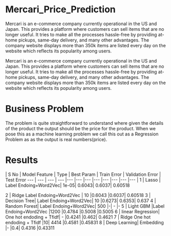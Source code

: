 # Mercari_Price_Prediction
Mercari is an e-commerce company currently operational in the US and Japan. This provides a platform where customers can sell items that are no longer useful. It tries to make all the processes hassle-free by providing at-home pickups, same-day delivery, and many other advantages. The company website displays more than 350k items are listed every day on the website which reflects its popularity among users.

Mercari is an e-commerce company currently operational in the US and Japan. This provides a platform where customers can sell items that are no longer useful. It tries to make all the processes hassle-free by providing at-home pickups, same-day delivery, and many other advantages. The company website displays more than 350k items are listed every day on the website which reflects its popularity among users.

# Business Problem

The problem is quite straightforward to understand where given the details of the product the output should be the price for the product. When we pose this as a machine learning problem we call this out as a Regression Problem as as the output is real numbers(price).

# Results


| S No | Model	Feature | Type | Best Param | Train Error | Validation Error | Test Error 
--- | --- | --- | --- |--- |--- |--- |--- |--- |--- |--- |---
| 1	| Lasso |	Label Endoing+Word2Vec|	1e-05|	0.6043|	0.6037|	0.60518


2	| Ridge	Label Endoing+Word2Vec |	10	|0.6043	|0.6037|	0.60518
3	| Decision Tree|	Label Endoing+Word2Vec|	10	|0.6273|	0.6353|	0.637
4	| Random Forest|	Label Endoing+Word2Vec|	500	|-|	-	|-
5	| Light GBM	|Label Endoing+Word2Vec	|1200	|0.4784	|0.5008	|0.5005
6 |	linear Regression|	One hot endoding + Tfidf|	-	|0.4241	|0.462|	0.4621
7	| Ridge	One hot endoding + Tfidf	|10|	4414	|0.4581	|0.45831
8 |	Deep Learning|	Embedding	|-	|0.4|	0.4316	|0.43311


